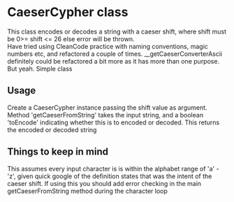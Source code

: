 # CaeserCypher class  
This class encodes or decodes a string with a caeser shift, where shift must be 0>= shift <= 26 else error will be thrown.  
Have tried using CleanCode practice with naming conventions, magic numbers etc, and refactored a couple of times. \__getCaeserConverterAscii definitely could be refactored a bit more as it has more than one purpose. But yeah. Simple class 

## Usage  
Create a CaeserCypher instance passing the shift value as argument.  
Method 'getCaeserFromString' takes the input string, and a boolean 'toEncode' indicating whether this is to encoded or decoded. This returns the encoded or decoded string  
  
## Things to keep in mind
This assumes every input character is is within the alphabet range of 'a' - 'z', given quick google of the definition states that was the intent of the caeser shift. If using this you should add error checking in the main getCaeserFromString method during the character loop
